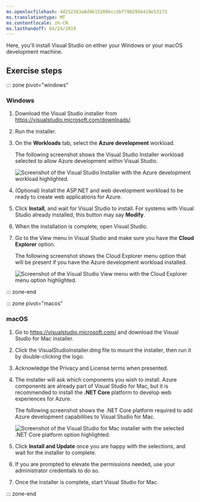 ```yaml
---
ms.openlocfilehash: 4d252363a8d4b15208bccdbf7802936419e53173
ms.translationtype: MT
ms.contentlocale: zh-CN
ms.lasthandoff: 04/24/2019
---
```

Here, you'll install Visual Studio on either your Windows or your macOS development machine.

## <a name="exercise-steps"></a>Exercise steps

::: zone pivot="windows"

### <a name="windows"></a>Windows

1. Download the Visual Studio installer from https://visualstudio.microsoft.com/downloads/.

1. Run the installer.

1. On the **Workloads** tab, select the **Azure development** workload.

    The following screenshot shows the Visual Studio Installer workload selected to allow Azure development within Visual Studio.

    ![Screenshot of the Visual Studio Installer with the Azure development workload highlighted.](../media/5-select-azure-workload.png)

1. (Optional) Install the ASP.NET and web development workload to be ready to create web applications for Azure.

1. Click **Install**, and wait for Visual Studio to install. For systems with Visual Studio already installed, this button may say **Modify**.

1. When the installation is complete, open Visual Studio.

1. Go to the View menu in Visual Studio and make sure you have the **Cloud Explorer** option.

    The following screenshot shows the Cloud Explorer menu option that will be present if you have the Azure development workload installed.

    ![Screenshot of the Visual Studio View menu with the Cloud Explorer menu option highlighted.](../media/5-verify-cloud-explorer.png)

::: zone-end

::: zone pivot="macos"

### <a name="macos"></a>macOS

1. Go to https://visualstudio.microsoft.com/ and download the Visual Studio for Mac installer.

1. Click the VisualStudioInstaller.dmg file to mount the installer, then run it by double-clicking the logo.

1. Acknowledge the Privacy and License terms when presented.

1. The installer will ask which components you wish to install. Azure components are already part of Visual Studio for Mac, but it is recommended to install the **.NET Core** platform to develop web experiences for Azure.

    The following screenshot shows the .NET Core platform required to add Azure development capabilities to Visual Studio for Mac.

    ![Screenshot of the Visual Studio for Mac installer with the selected .NET Core platform option highlighted.](../media/5-vsmac-install-net-core.png)

1. Click **Install and Update** once you are happy with the selections, and wait for the installer to complete.

1. If you are prompted to elevate the permissions needed, use your administrator credentials to do so.

1. Once the installer is complete, start Visual Studio for Mac.

::: zone-end